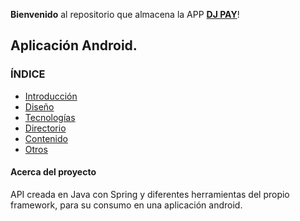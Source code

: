 **Bienvenido** al repositorio que almacena la APP [**DJ PAY**](https://github.com/ChemaDvp/Api_DjPay/wiki)!

## Aplicación Android.

### **ÍNDICE**
- [Introducción](https://github.com/ChemaDvp/Api_DjPay/wiki/Introducción)
- [Diseño](https://github.com/ChemaDvp/Api_DjPay/wiki/Diseño)
- [Tecnologías](https://github.com/ChemaDvp/Api_DjPay/wiki/Tecnologías)
- [Directorio](https://github.com/ChemaDvp/Api_DjPay/wiki/Directorio)
- [Contenido](https://github.com/ChemaDvp/Api_DjPay/wiki/Directorio)
- [Otros](https://github.com/ChemaDvp/Api_DjPay/wiki/Directorio)

#### Acerca del proyecto
API creada en Java con Spring y diferentes herramientas del propio framework, para su consumo en una aplicación android.
